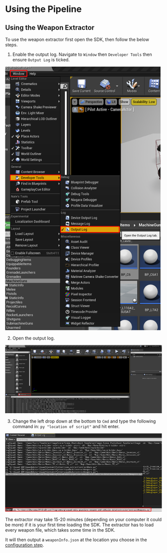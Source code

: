 # Using the Pipeline

## Using the Weapon Extractor

To use the weapon extractor first open the SDK, then follow the below steps.

1. Enable the output log. Navigate to `Window` then `Developer Tools` then ensure `Output Log` is ticked.

<img src="./images/enable_output_log.png" alt="Enable output log" width="500"/>

2. Open the output log.

<img src="./images/open_output_log.png" alt="Open the output log" width="750"/>

3. Change the left drop down at the bottom to `Cmd` and type the following command in: `py "location of script"` and hit enter.

<img src="./images/type_command.png" alt="Squad Wiki Pipeline Logo" width="750"/>

The extractor may take 15-20 minutes (depending on your computer it could be more) if it is your first time loading the SDK. The extractor has to load every weapon file, which takes some time in the SDK.

It will then output a `weaponInfo.json` at the location you choose in the [configuration step](/doc/configuration.md).